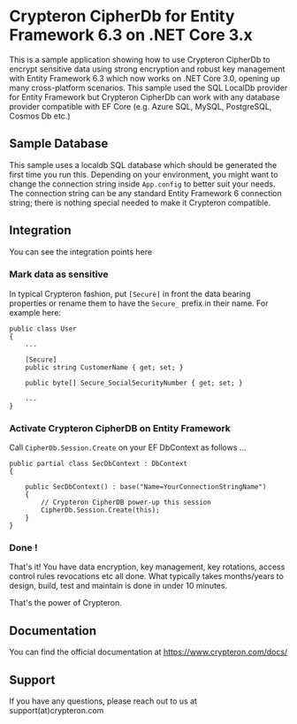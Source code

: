 ﻿# Crypteron CipherDb for Entity Framework 6.3 on .NET Core 3.x

This is a sample application showing how to use Crypteron CipherDb to encrypt sensitive data using strong encryption and robust key management with Entity Framework 6.3 which now works on .NET Core 3.0, opening up many cross-platform scenarios. This sample used the SQL LocalDb provider for Entity Framework but Crypteron CipherDb can work with any database provider compatible with EF Core (e.g. Azure SQL, MySQL, PostgreSQL, Cosmos Db etc.)

## Sample Database 

This sample uses a localdb SQL database which should be generated the first time you run this. Depending on your environment, you might want to change the connection string inside `App.config` to better suit your needs. The connection string can be any standard Entity Framework 6 connection string; there is nothing special needed to make it Crypteron compatible.

## Integration

You can see the integration points here

### Mark data as sensitive

In typical Crypteron fashion, put `[Secure]` in front the data bearing properties or rename them to have the `Secure_` prefix in their name. For example here:

```
public class User
{
    ...

    [Secure]
    public string CustomerName { get; set; }

    public byte[] Secure_SocialSecurityNumber { get; set; }

	...
}
```

### Activate Crypteron CipherDB on Entity Framework

Call `CipherDb.Session.Create` on your EF DbContext as follows ...

```
public partial class SecDbContext : DbContext
{

    public SecDbContext() : base("Name=YourConnectionStringName")
    {
        // Crypteron CipherDB power-up this session
        CipherDb.Session.Create(this);
    }
}
```

### Done !

That's it! You have data encryption, key management, key rotations, access control rules revocations etc all done. What typically takes months/years to design, build, test and maintain is done in under 10 minutes. 

That's the power of Crypteron.

## Documentation 

You can find the official documentation at https://www.crypteron.com/docs/

## Support

If you have any questions, please reach out to us at support(at)crypteron.com